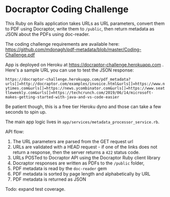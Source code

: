 # Docraptor Coding Challenge

This Ruby on Rails application takes URLs as URL parameters, convert them to PDF using Docraptor, write them to `/public`, then return metadata as JSON about the PDFs using doc-reader. 

The coding challenge requirements are available here: 
https://github.com/mdonagh/pdf-metadata/blob/master/Coding-Challenge.pdf

App is deployed on Heroku at https://docraptor-challenge.herokuapp.com . Here's a sample URL you can use to test the JSON response: 

`https://docraptor-challenge.herokuapp.com/pdf_metadata?urls[]=http://docraptor.com/examples/invoice.html&urls[]=https://www.nytimes.com&urls[]=https://news.ycombinator.com&urls[]=https://www.seattleweekly.com&urls[]=https://techcrunch.com/2019/06/14/microsoft-makes-getting-started-with-java-and-vs-code-easier`

Be patient though, this is a free tier Heroku dyno and those can take a few seconds to spin up. 

The main app logic lives in `app/services/metadata_processor_service.rb`.

API flow:
1) The URL parameters are parsed from the GET request url
2) URLs are validated with a HEAD request - if one of the links does not return a response, then the server returns a `422` status code.
3) URLs POSTed to Docraptor API using the Docraptor Ruby client library
4) Docraptor responses are written as PDFs to the `/public` folder, 
5) PDF metadata is read by the `doc-reader` gem
6) PDF metadata is sorted by page length and alphabetically by URL
7) PDF metadata is returned as JSON

Todo: expand test coverage. 
